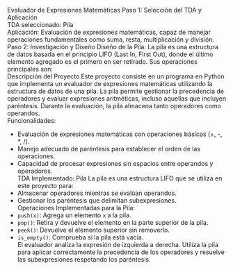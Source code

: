 Evaluador de Expresiones Matemáticas
Paso 1: Selección del TDA y Aplicación  
TDA seleccionado: Pila  
Aplicación: Evaluación de expresiones matemáticas, capaz de manejar operaciones fundamentales como suma, resta, multiplicación y división.  
Paso 2: Investigación y Diseño
Diseño de la Pila: La pila es una estructura de datos basada en el principio LIFO (Last In, First Out), donde el último elemento agregado es el primero en ser retirado. Sus operaciones principales son:  
Descripción del Proyecto 
Este proyecto consiste en un programa en Python que implementa un evaluador de expresiones matemáticas utilizando la estructura de datos de una pila. La pila permite gestionar la precedencia de operadores y evaluar expresiones aritméticas, incluso aquellas que incluyen paréntesis. Durante la evaluación, la pila almacena tanto operadores como operandos.  
Funcionalidades:  
- Evaluación de expresiones matemáticas con operaciones básicas (+, -, *, /).  
- Manejo adecuado de paréntesis para establecer el orden de las operaciones.  
- Capacidad de procesar expresiones sin espacios entre operandos y operadores.  
TDA Implementado: Pila
La pila es una estructura LIFO que se utiliza en este proyecto para:  
- Almacenar operadores mientras se evalúan operandos.  
- Gestionar los paréntesis que delimitan subexpresiones.  
Operaciones Implementadas para la Pila:  
- `push(x)`: Agrega un elemento `x` a la pila.  
- `pop()`: Retira y devuelve el elemento en la parte superior de la pila.  
- `peek()`: Devuelve el elemento superior sin removerlo.  
- `is_empty()`: Comprueba si la pila está vacía.  
El evaluador analiza la expresión de izquierda a derecha. Utiliza la pila para aplicar correctamente la precedencia de los operadores y resuelve las subexpresiones respetando los paréntesis.

